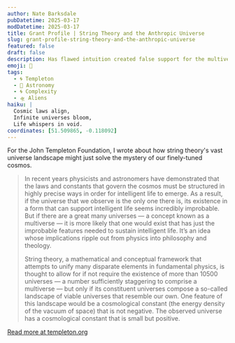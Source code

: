 ```yaml
---
author: Nate Barksdale
pubDatetime: 2025-03-17
modDatetime: 2025-03-17
title: Grant Profile | String Theory and the Anthropic Universe
slug: grant-profile-string-theory-and-the-anthropic-universe
featured: false
draft: false
description: Has flawed intuition created false support for the multiverse?
emoji: 🌌
tags:
  - 🌀 Templeton
  - 🌌 Astronomy
  - 🌀 Complexity
  - 🛸 Aliens
haiku: |
  Cosmic laws align,  
  Infinite universes bloom,  
  Life whispers in void.
coordinates: [51.509865, -0.118092]
---
```


For the John Templeton Foundation, I wrote about how string theory's vast universe landscape might just solve the mystery of our finely-tuned cosmos.

> In recent years physicists and astronomers have demonstrated that the laws and constants that govern the cosmos must be structured in highly precise ways in order for intelligent life to emerge. As a result, if the universe that we observe is the only one there is, its existence in a form that can support intelligent life seems incredibly improbable. But if there are a great many universes — a concept known as a multiverse — it is more likely that one would exist that has just the improbable features needed to sustain intelligent life. It’s an idea whose implications ripple out from physics into philosophy and theology.
>
> String theory, a mathematical and conceptual framework that attempts to unify many disparate elements in fundamental physics, is thought to allow for if not require the existence of more than 10500 universes — a number sufficiently staggering to comprise a multiverse — but only if its constituent universes compose a so-called landscape of viable universes that resemble our own. One feature of this landscape would be a cosmological constant (the energy density of the vacuum of space) that is not negative. The observed universe has a cosmological constant that is small but positive.

[Read more at templeton.org](https://www.templeton.org/grant/string-theory-and-the-anthropic-universe)
